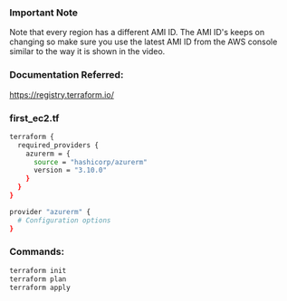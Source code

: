### Important Note

Note that every region has a different AMI ID. The AMI ID's keeps on changing so make sure you use the latest AMI ID from the AWS console similar to the way it is shown in the video.

### Documentation Referred:

https://registry.terraform.io/

### first_ec2.tf

```sh
terraform {
  required_providers {
    azurerm = {
      source = "hashicorp/azurerm"
      version = "3.10.0"
    }
  }
}

provider "azurerm" {
  # Configuration options
}
```
### Commands:

```sh
terraform init
terraform plan
terraform apply
```
